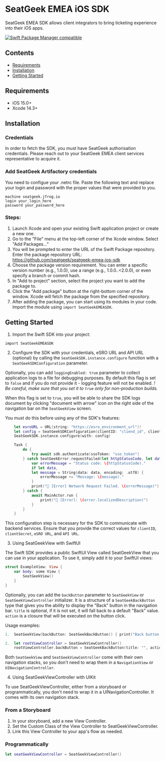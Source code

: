 # SeatGeek EMEA iOS SDK

SeatGeek EMEA SDK allows client integrators to bring ticketing experience into their iOS apps.

[![Swift Package Manager compatible](https://img.shields.io/badge/Swift%20Package%20Manager-compatible-brightgreen.svg)](https://github.com/apple/swift-package-manager)

## Contents
- [Requirements](https://github.com/seatgeek/seatgeek-emea-ios-sdk#requirements)
- [Installation](https://github.com/seatgeek/seatgeek-emea-ios-sdk#installation)
- [Getting Started](https://github.com/seatgeek/seatgeek-emea-ios-sdk#getting-started)

## Requirements
- iOS 15.0+
- Xcode 14.3+

## Installation

### Credentials
In order to fetch the SDK, you must have SeatGeek authorisation credentials. Please reach out to your SeatGeek EMEA client services representative to acquire it.

### Add SeatGeek Artifactory credentials
You need to configue your .netrc file.
Paste the following text and replace your login and password with the proper values that were provided to you.
```
machine seatgeek.jfrog.io
login your_login_here
password your_password_here
```

### Steps:
1) Launch Xcode and open your existing Swift application project or create a new one.
2) Go to the "File" menu at the top-left corner of the Xcode window. Select "Add Packages..."
3) You will be prompted to enter the URL of the Swift Package repository. Enter the package repository URL: https://github.com/seatgeek/seatgeek-emea-ios-sdk
4) Choose the package version requirement. You can enter a specific version number (e.g., 1.0.0), use a range (e.g., 1.0.0..<2.0.0), or even specify a branch or commit hash.
5) In "Add to project" section, select the project you want to add the package to.
6) Click the "Add package" button at the right-bottom corner of the window. Xcode will fetch the package from the specified repository.
7) After adding the package, you can start using its modules in your code. Import the module using `import SeatGeekEMEASDK`.

## Getting Started

1) Import the Swift SDK into your project:
```
import SeatGeekEMEASDK
```
2) Configure the SDK with your credentials, eSRO URL and API URL (optional) by calling the `SeatGeekSDK.instance.configure` function with a `SeatGeekSDKConfiguration` parameter.

Optionally, you can add `loggingEnabled: true` parameter to collect application logs to a file for debugging purposes.
By default this flag is set to `false` and if you do not provide it - logging feature will not be enabled.
*! Be careful, make sure that you set it to `true` only for non-production builds.*

When this flag is set to `true`, you will be able to share the SDK logs document by clicking "document with arrow" icon on the right side of the navigation bar on the `SeatGeekView` screen.

You must do this before using any of the SDK's features:
```swift
    let esroURL = URL(string: "https://esro_environment_url")!
    let config = SeatGeekSDKConfiguration(clientID: "cliend_id", clientSecret: "client_secret", esroURL: esroURL, loggingEnabled: true)
    SeatGeekSDK.instance.configure(with: config)

    Task {
        do {
            try await sdk.authenticate(ssoToken: "sso_token")
        } catch SeatGeekError.requestFailed(let httpStatusCode, let data) {
            var errorMessage = "Status code: \(httpStatusCode)."
            if let data,
            let message = String(data: data, encoding: .utf8) {
                errorMessage += "Message: \(message)."
            }
            print("🚨 [Error] Network Request Failed. \(errorMessage)")
        } catch {
            await MainActor.run {
                print("🚨 [Error]: \(error.localizedDescription)")
            }
        }
    }
```
This configuration step is necessary for the SDK to communicate with backend services. Ensure that you provide the correct values for `clientID`, `clientSecret`, `eSRO URL`, and `API URL`.

3) Using SeatGeekView with SwiftUI

The Swift SDK provides a public SwiftUI View called SeatGeekView that you can use in your application. To use it, simply add it to your SwiftUI views:
```swift
struct ExampleView: View {
    var body: some View {
        SeatGeekView()
    }
}
```
Optionally, you can add the `backButton` parameter to `SeatGeekView` or `SeatGeekViewController` initializer. It is a structure of a `SeatGeekBackButton` type that gives you the ability to display the "Back" button in the navigation bar. `title` is optional, if it is not set, it will fall back to a default "Back" value. `action` is a closure that will be executed on the button click.

Usage examples:
```swift
1.  SeatGeekView(backButton: SeatGeekBackButton() { print("Back button click!") })

2.  let rootViewController = SeatGeekViewController()
    rootViewController.backButton = SeatGeekBackButton(title: "", action: { print("Back button clicked!") }) // This will show Back button without title


```

Both `SeatGeekView` and `SeatGeekViewController` come with their own navigation stacks, so you don't need to wrap them in a `NavigationView` or `UINavigationController`.

4) Using SeatGeekViewController with UIKit

To use SeatGeekViewController, either from a storyboard or programmatically, you don't need to wrap it in a UINavigationController. It comes with its own navigation stack.

### From a Storyboard

1) In your storyboard, add a new View Controller.
2) Set the Custom Class of the View Controller to SeatGeekViewController.
3) Link this View Controller to your app's flow as needed.

### Programmatically

```swift
let seatGeekViewController = SeatGeekViewController()
```

